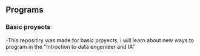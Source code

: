 ## Programs
### Basic proyects
-This repositiry was made for basic proyects, i will learn about new ways to program in the "Introction to data engenieer and IA"
